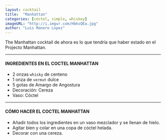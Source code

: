 ```yaml
---
layout: cocktail
title:  "Manhattan"
categories: [cóctel, simple, whiskey]
imageURL: "http://i.imgur.com/HbksQEa.jpg"
author: "Luis Manero Lopez"
---
```


The Manhattan cocktail de ahora es lo que tendría que haber estado en el Projecto Manhattan.

**************************************************

#### INGREDIENTES EN EL COCTEL MANHATTAN

- 2 onzas `whisky` de centeno
- 1 onza de `vermut` dulce
- 5 gotas de Amargo de Angostura
- Decoración: Cereza
- Vaso: Cóctel

**************************************************

#### CÓMO HACER EL COCTEL MANHATTAN

- Añadir todos los ingredientes en un vaso mezclador y se llenan de hielo.
- Agitar bien y colar en una copa de cóctel helada.
- Decorar con una cereza.
